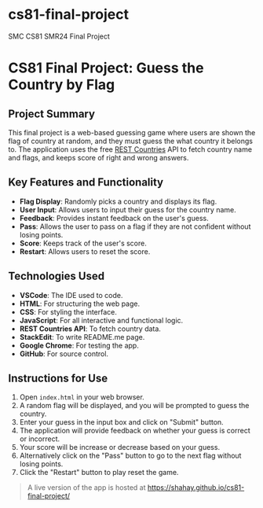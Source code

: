 # cs81-final-project

SMC CS81 SMR24 Final Project

# CS81 Final Project: Guess the Country by Flag

## Project Summary

This final project is a web-based guessing game where users are shown the flag of country at random, and they must guess the what country it belongs to. The application uses the free [REST Countries](https://restcountries.com/) API to fetch country name and flags, and keeps score of right and wrong answers.

## Key Features and Functionality

- **Flag Display**: Randomly picks a country and displays its flag.
- **User Input**: Allows users to input their guess for the country name.
- **Feedback**: Provides instant feedback on the user's guess.
- **Pass**: Allows the user to pass on a flag if they are not confident without losing points.
- **Score**: Keeps track of the user's score.
- **Restart**: Allows users to reset the score.

## Technologies Used

- **VSCode**: The IDE used to code.
- **HTML**: For structuring the web page.
- **CSS**: For styling the interface.
- **JavaScript**: For all interactive and functional logic.
- **REST Countries API**: To fetch country data.
- **StackEdit**: To write README.me page.
- **Google Chrome**: For testing the app.
- **GitHub**: For source control.

## Instructions for Use

1.  Open `index.html` in your web browser.
2.  A random flag will be displayed, and you will be prompted to guess the country.
3.  Enter your guess in the input box and click on "Submit" button.
4.  The application will provide feedback on whether your guess is correct or incorrect.
5.  Your score will be increase or decrease based on your guess.
6.  Alternatively click on the "Pass" button to go to the next flag without losing points.
7.  Click the "Restart" button to play reset the game.

> A live version of the app is hosted at
> https://shahay.github.io/cs81-final-project/
